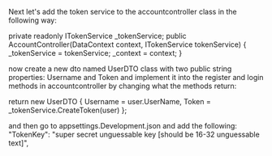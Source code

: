 Next let's add the token service to the accountcontroller class in the following way:

private readonly ITokenService _tokenService;
        public AccountController(DataContext context, ITokenService tokenService)
        {
            _tokenService = tokenService;
            _context = context;
        }

now create a new dto named UserDTO class with two public string properties: Username and Token
and implement it into the register and login methods in accountcontroller by changing what the methods return:

return new UserDTO {
                Username = user.UserName,
                Token = _tokenService.CreateToken(user)
            };
        
and then go to appsettings.Development.json and add the following:
"TokenKey": "super secret unguessable key [should be 16-32 unguessable text]",        
